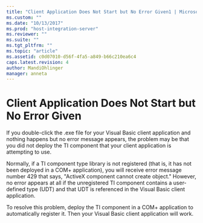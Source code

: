 ```yaml
---
title: "Client Application Does Not Start but No Error Given1 | Microsoft Docs"
ms.custom: ""
ms.date: "10/13/2017"
ms.prod: "host-integration-server"
ms.reviewer: ""
ms.suite: ""
ms.tgt_pltfrm: ""
ms.topic: "article"
ms.assetid: c0d07010-d56f-4fa5-a849-b66c210ea6c4
caps.latest.revision: 4
author: MandiOhlinger
manager: anneta
---
```

# Client Application Does Not Start but No Error Given
If you double-click the .exe file for your Visual Basic client application and nothing happens but no error message appears, the problem may be that you did not deploy the TI component that your client application is attempting to use.  
  
 Normally, if a TI component type library is not registered (that is, it has not been deployed in a COM+ application), you will receive error message number 429 that says, "ActiveX component cannot create object." However, no error appears at all if the unregistered TI component contains a user-defined type (UDT) and that UDT is referenced in the Visual Basic client application.  
  
 To resolve this problem, deploy the TI component in a COM+ application to automatically register it. Then your Visual Basic client application will work.